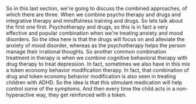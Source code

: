 So in this last section, we're going to discuss the combined approaches, of
which there are three. When we combine psycho therapy and drugs and integrative
therapy and mindfulness training and drugs. So lets talk about the first one
first. Psychotherapy and drugs, so this is in fact a very effective and popular
combination when we're treating anxiety and mood disorders. So the idea here is
that the drugs will focus on and alleviate the anxiety of mood disorder,
whereas as the psychotherapy helps the person manage their irrational thoughts.
So another common combination treatment in therapy is when we combine cognitive
behavioral therapy with drug therapy to treat depression. In fact, sometimes we
also have in this mix a token economy behavior modification therapy. In fact,
that combination of drug and token economy behavior modification is also seen
in treating children with ADHD. So the idea is that this stimulant medication
will help control some of the symptoms. And then every time the child acts in a
non-hyperactive way, they get reinforced with a token.
